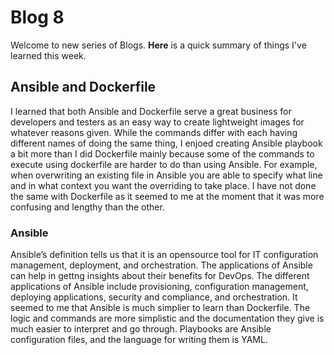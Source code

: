 # Blog 8

Welcome to new series of Blogs. **Here** is a quick summary of things I've learned this week.

## Ansible and Dockerfile

I learned that both Ansible and Dockerfile serve a great business for developers and testers as an easy way to create lightweight images for whatever reasons given. While the commands differ with each having different names of doing the same thing, I enjoed creating Ansible playbook a bit more than I did Dockerfile mainly because some of the commands to execute using dockerfile are harder to do than using Ansible. For example, when overwriting an existing file in Ansible you are able to specify what line and in what context you want the overriding to take place. I have not done the same with Dockerfile as it seemed to me at the moment that it was more confusing and lengthy than the other. 

### Ansible

Ansible’s definition tells us that it is an opensource tool for IT configuration management, deployment, and orchestration. The applications of Ansible can help in gettng insights about their benefits for DevOps. The different applications of Ansible include provisioning, configuration management, deploying applications, security and compliance, and orchestration. It seemed to me that Ansible is much simplier to learn than Dockerfile. The logic and commands are more simplistic and the documentation they give is much easier to interpret and go through. Playbooks are Ansible configuration files, and the language for writing them is YAML. 

